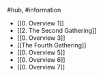 #hub, #information 
- [[0. Overview 1]]
- [[2. The Second Gathering]]
- [[0. Overview 3]]
- [[The Fourth Gathering]]
- [[0. Overview 5]]
- [[0. Overview 6]]
- [[0. Overview 7]]